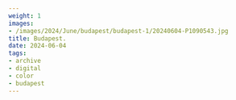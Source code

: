 ```yaml
---
weight: 1
images:
- /images/2024/June/budapest/budapest-1/20240604-P1090543.jpg
title: Budapest.
date: 2024-06-04
tags:
- archive
- digital
- color
- budapest
---
```


